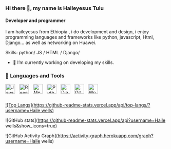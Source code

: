 

### Hi there 👋, my name is Haileyesus Tulu
#### Developer and programmer
I am haileyesus from Ethiopia , i do development and design, i enjoy programming languages and frameworks like python, javascript, Html, Django... as well as networking on Huawei.

Skills:  python/ JS / HTML / Django/

- 🔭 I’m currently working on developing my skills. 


### 🧰 Languages and Tools


<img align="left" alt="JavaScript" width="30px" style="padding-right:10px;" src="https://cdn.jsdelivr.net/gh/devicons/devicon/icons/javascript/javascript-plain.svg" />
<img align="left" alt="Reactjs" width="30px" style="padding-right:10px;" src="https://cdn.jsdelivr.net/gh/devicons/devicon/icons/reactjs/reactjs-original.svg" />
<img align="left" alt="Mern" width="30px" style="padding-right:10px;" src="https://cdn.jsdelivr.net/gh/devicons/devicon/icons/Mern/Mern-original.svg" />
<img align="left" alt="Python" width="30px" style="padding-right:10px;" src="https://cdn.jsdelivr.net/gh/devicons/devicon/icons/python/python-plain.svg" />
<img align="left" alt="Django" width="30px" style="padding-right:10px;" src="https://cdn.jsdelivr.net/gh/devicons/devicon/icons/cplusplus/Django.svg" />
<img align="left" alt="GitHub" width="30px" style="padding-right:10px;" src="https://cdn.jsdelivr.net/gh/devicons/devicon/icons/github/github-original.svg" />
<img align="left" alt="Wordpress" width="30px" style="padding-right:10px;" src="https://cdn.jsdelivr.net/gh/devicons/devicon/icons/Wordpress/Wordpress-plain.svg" />

<br />

#


[![Top Langs](https://github-readme-stats.vercel.app/api/top-langs/?username=Haile wells)](https://github.com/anuraghazra/github-readme-stats)

![GitHub stats](https://github-readme-stats.vercel.app/api?username=Haile wells&show_icons=true)  

![GitHub Activity Graph](https://activity-graph.herokuapp.com/graph?username=Haile wells)  

